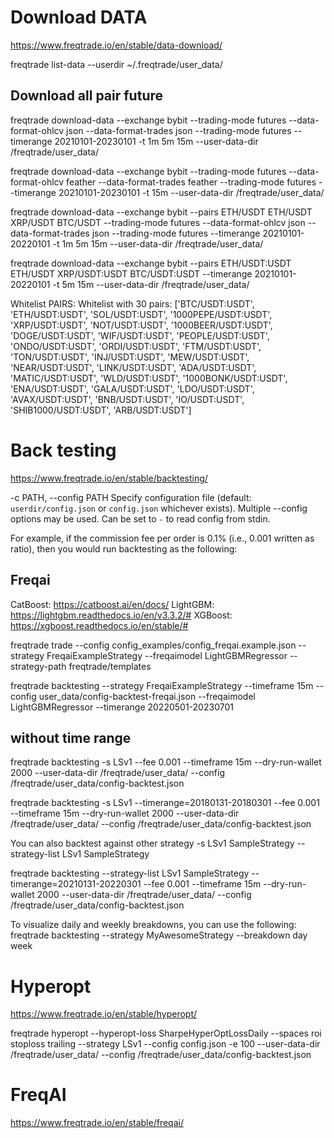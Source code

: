 # Download DATA
https://www.freqtrade.io/en/stable/data-download/


freqtrade list-data --userdir ~/.freqtrade/user_data/

## Download all pair future
freqtrade download-data --exchange bybit   --trading-mode futures --data-format-ohlcv json   --data-format-trades json --trading-mode futures   --timerange 20210101-20230101  -t 1m 5m 15m --user-data-dir /freqtrade/user_data/
  
freqtrade download-data --exchange bybit   --trading-mode futures --data-format-ohlcv feather   --data-format-trades feather --trading-mode futures   --timerange 20210101-20230101  -t 15m --user-data-dir /freqtrade/user_data/


freqtrade download-data --exchange bybit  --pairs ETH/USDT ETH/USDT XRP/USDT BTC/USDT --trading-mode futures --data-format-ohlcv json   --data-format-trades json --trading-mode futures   --timerange 20210101-20220101  -t 1m 5m 15m --user-data-dir /freqtrade/user_data/


freqtrade download-data --exchange bybit --pairs ETH/USDT:USDT ETH/USDT XRP/USDT:USDT BTC/USDT:USDT  --timerange 20210101-20220101  -t 5m 15m --user-data-dir /freqtrade/user_data/

Whitelist PAIRS: Whitelist with 30 pairs: ['BTC/USDT:USDT', 'ETH/USDT:USDT', 'SOL/USDT:USDT', '1000PEPE/USDT:USDT', 'XRP/USDT:USDT', 'NOT/USDT:USDT', '1000BEER/USDT:USDT', 'DOGE/USDT:USDT', 'WIF/USDT:USDT', 'PEOPLE/USDT:USDT', 'ONDO/USDT:USDT', 'ORDI/USDT:USDT', 'FTM/USDT:USDT', 'TON/USDT:USDT', 'INJ/USDT:USDT', 'MEW/USDT:USDT', 'NEAR/USDT:USDT', 'LINK/USDT:USDT', 'ADA/USDT:USDT', 'MATIC/USDT:USDT', 'WLD/USDT:USDT', '1000BONK/USDT:USDT', 'ENA/USDT:USDT', 'GALA/USDT:USDT', 'LDO/USDT:USDT', 'AVAX/USDT:USDT', 'BNB/USDT:USDT', 'IO/USDT:USDT', 'SHIB1000/USDT:USDT', 'ARB/USDT:USDT']

# Back testing
https://www.freqtrade.io/en/stable/backtesting/

-c PATH, --config PATH
Specify configuration file (default: `userdir/config.json` or `config.json` whichever exists). Multiple --config options may be used. Can be set to `-` to read config from stdin.


For example, if the commission fee per order is 0.1% (i.e., 0.001 written as ratio), then you would run backtesting as the following:

## Freqai

CatBoost: https://catboost.ai/en/docs/
LightGBM: https://lightgbm.readthedocs.io/en/v3.3.2/#
XGBoost: https://xgboost.readthedocs.io/en/stable/#


freqtrade trade --config config_examples/config_freqai.example.json --strategy FreqaiExampleStrategy --freqaimodel LightGBMRegressor --strategy-path freqtrade/templates

freqtrade backtesting --strategy FreqaiExampleStrategy  --timeframe 15m   --config user_data/config-backtest-freqai.json --freqaimodel LightGBMRegressor --timerange 20220501-20230701



## without time range
freqtrade backtesting -s LSv1   --fee 0.001  --timeframe 15m  --dry-run-wallet 2000 --user-data-dir /freqtrade/user_data/ --config /freqtrade/user_data/config-backtest.json


freqtrade backtesting -s LSv1 --timerange=20180131-20180301  --fee 0.001  --timeframe 15m  --dry-run-wallet 2000 --user-data-dir /freqtrade/user_data/ --config /freqtrade/user_data/config-backtest.json

You  can also backtest against other strategy
-s LSv1 SampleStrategy
--strategy-list LSv1 SampleStrategy

freqtrade backtesting --strategy-list LSv1 SampleStrategy --timerange=20210131-20220301  --fee 0.001  --timeframe 15m  --dry-run-wallet 2000 --user-data-dir /freqtrade/user_data/ --config /freqtrade/user_data/config-backtest.json



To visualize daily and weekly breakdowns, you can use the following:
freqtrade backtesting --strategy MyAwesomeStrategy --breakdown day week


# Hyperopt  
https://www.freqtrade.io/en/stable/hyperopt/


freqtrade hyperopt --hyperopt-loss SharpeHyperOptLossDaily --spaces roi stoploss trailing --strategy LSv1 --config config.json -e 100  --user-data-dir /freqtrade/user_data/ --config /freqtrade/user_data/config-backtest.json




# FreqAI
https://www.freqtrade.io/en/stable/freqai/


